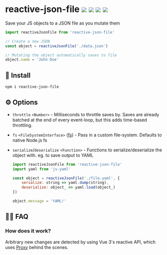 # reactive-json-file <a href="https://npm.im/reactive-json-file"><img src="https://badgen.net/npm/v/reactive-json-file"></a> <a href="https://npm.im/reactive-json-file"><img src="https://badgen.net/npm/dm/reactive-json-file"></a> <a href="https://packagephobia.now.sh/result?p=reactive-json-file"><img src="https://packagephobia.now.sh/badge?p=reactive-json-file"></a> <a href="https://bundlephobia.com/result?p=reactive-json-file"><img src="https://badgen.net/bundlephobia/minzip/reactive-json-file"></a>

Save your JS objects to a JSON file as you mutate them

```js
import reactiveJsonFile from 'reactive-json-file'

// Create a new JSON
const object = reactiveJsonFile('./data.json')

// Mutating the object automatically saves to file
object.name = 'John Doe'

```

## :rocket: Install
```sh
npm i reactive-json-file
```


## ⚙️ Options
- `throttle` `<Number>` - Milliseconds to throttle saves by. Saves are already batched at the end of every event-loop, but this adds time-based throttling.
- `fs` `<FileSystemInterface>` ([fs](https://nodejs.org/api/fs.html)) - Pass in a custom file-system. Defaults to native Node.js fs
- `serialize`/`deserialize` `<Function>` - Functions to serialize/deserialize the object with. eg. to save output to YAML

    ```js
    import reactiveJsonFile from 'reactive-json-file'
    import yaml from 'js-yaml'

    const object = reactiveJsonFile('./file.yaml', {
    	serialize: string => yaml.dump(string),
    	deserialize: object_ => yaml.load(object_)
    })

    object.message = 'YAML!'
    ```

## 🙋‍♀️ FAQ

### How does it work?
Arbitrary new changes are detected by using Vue 3's reactive API, which uses [Proxy](https://developer.mozilla.org/en-US/docs/Web/JavaScript/Reference/Global_Objects/Proxy) behind the scenes.
